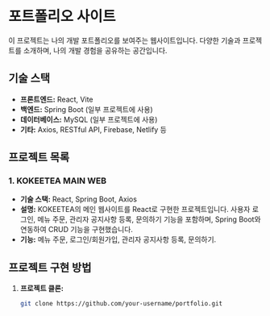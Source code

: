# 포트폴리오 사이트

이 프로젝트는 나의 개발 포트폴리오를 보여주는 웹사이트입니다. 다양한 기술과 프로젝트를 소개하며, 나의 개발 경험을 공유하는 공간입니다.

## 기술 스택

- **프론트엔드:** React, Vite
- **백엔드:** Spring Boot (일부 프로젝트에 사용)
- **데이터베이스:** MySQL (일부 프로젝트에 사용)
- **기타:** Axios, RESTful API, Firebase, Netlify 등

## 프로젝트 목록

### 1. **KOKEETEA MAIN WEB**
- **기술 스택:** React, Spring Boot, Axios
- **설명:** KOKEETEA의 메인 웹사이트를 React로 구현한 프로젝트입니다. 사용자 로그인, 메뉴 주문, 관리자 공지사항 등록, 문의하기 기능을 포함하며, Spring Boot와 연동하여 CRUD 기능을 구현했습니다.
- **기능:** 메뉴 주문, 로그인/회원가입, 관리자 공지사항 등록, 문의하기.

## 프로젝트 구현 방법

1. **프로젝트 클론:**
   ```bash
   git clone https://github.com/your-username/portfolio.git

